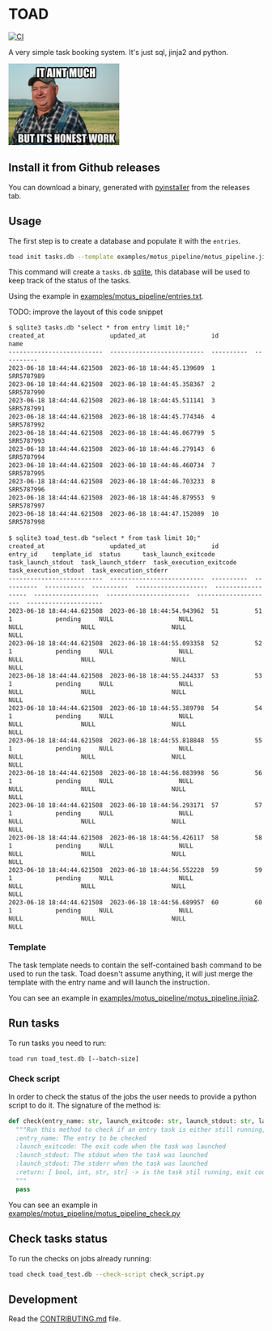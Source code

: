 
# TOAD

[![CI](https://github.com/mberacochea/toad/actions/workflows/main.yml/badge.svg)](https://github.com/mberacochea/toad/actions/workflows/main.yml)

A very simple task booking system. It's just sql, jinja2 and python.

![it ain't much, but it's honest work](docs/img/honest_work.png)

## Install it from Github releases

You can download a binary, generated with [pyinstaller](https://pyinstaller.org/) from the releases tab.

## Usage

The first step is to create a database and populate it with the `entries`.

```bash
toad init tasks.db --template examples/motus_pipeline/motus_pipeline.jinja2 --entries-file examples/motus_pipeline/entries.txt
```
This command will create a `tasks.db` [sqlite](https://www.sqlite.org/), this database will be used to keep track of the status of the tasks.

Using the example in [examples/motus_pipeline/entries.txt](examples/motus_pipeline/entries.txt).

TODO: improve the layout of this code snippet

```
$ sqlite3 tasks.db "select * from entry limit 10;"
created_at                  updated_at                  id          name      
--------------------------  --------------------------  ----------  ----------
2023-06-18 18:44:44.621508  2023-06-18 18:44:45.139609  1           SRR5787989
2023-06-18 18:44:44.621508  2023-06-18 18:44:45.358367  2           SRR5787990
2023-06-18 18:44:44.621508  2023-06-18 18:44:45.511141  3           SRR5787991
2023-06-18 18:44:44.621508  2023-06-18 18:44:45.774346  4           SRR5787992
2023-06-18 18:44:44.621508  2023-06-18 18:44:46.067799  5           SRR5787993
2023-06-18 18:44:44.621508  2023-06-18 18:44:46.279143  6           SRR5787994
2023-06-18 18:44:44.621508  2023-06-18 18:44:46.460734  7           SRR5787995
2023-06-18 18:44:44.621508  2023-06-18 18:44:46.703233  8           SRR5787996
2023-06-18 18:44:44.621508  2023-06-18 18:44:46.879553  9           SRR5787997
2023-06-18 18:44:44.621508  2023-06-18 18:44:47.152089  10          SRR5787998

$ sqlite3 toad_test.db "select * from task limit 10;"
created_at                  updated_at                  id          entry_id    template_id  status      task_launch_exitcode  task_launch_stdout  task_launch_stderr  task_execution_exitcode  task_execution_stdout  task_execution_stderr
--------------------------  --------------------------  ----------  ----------  -----------  ----------  --------------------  ------------------  ------------------  -----------------------  ---------------------  ---------------------
2023-06-18 18:44:44.621508  2023-06-18 18:44:54.943962  51          51          1            pending     NULL                  NULL                NULL                NULL                     NULL                   NULL                 
2023-06-18 18:44:44.621508  2023-06-18 18:44:55.093358  52          52          1            pending     NULL                  NULL                NULL                NULL                     NULL                   NULL                 
2023-06-18 18:44:44.621508  2023-06-18 18:44:55.244337  53          53          1            pending     NULL                  NULL                NULL                NULL                     NULL                   NULL                 
2023-06-18 18:44:44.621508  2023-06-18 18:44:55.389798  54          54          1            pending     NULL                  NULL                NULL                NULL                     NULL                   NULL                 
2023-06-18 18:44:44.621508  2023-06-18 18:44:55.818848  55          55          1            pending     NULL                  NULL                NULL                NULL                     NULL                   NULL                 
2023-06-18 18:44:44.621508  2023-06-18 18:44:56.083998  56          56          1            pending     NULL                  NULL                NULL                NULL                     NULL                   NULL                 
2023-06-18 18:44:44.621508  2023-06-18 18:44:56.293171  57          57          1            pending     NULL                  NULL                NULL                NULL                     NULL                   NULL                 
2023-06-18 18:44:44.621508  2023-06-18 18:44:56.426117  58          58          1            pending     NULL                  NULL                NULL                NULL                     NULL                   NULL                 
2023-06-18 18:44:44.621508  2023-06-18 18:44:56.552228  59          59          1            pending     NULL                  NULL                NULL                NULL                     NULL                   NULL                 
2023-06-18 18:44:44.621508  2023-06-18 18:44:56.689957  60          60          1            pending     NULL                  NULL                NULL                NULL                     NULL                   NULL                 
```

### Template

The task template needs to contain the self-contained bash command to be used to run the task. Toad doesn't assume anything, it will just merge the template with the entry name and will launch the instruction.

You can see an example in [examples/motus_pipeline/motus_pipeline.jinja2](examples/motus_pipeline/motus_pipeline.jinja2).

## Run tasks

To run tasks you need to run:
```
toad run toad_test.db [--batch-size] 
```

### Check script

In order to check the status of the jobs the user needs to provide a python script to do it. The signature of the method is:

```python
def check(entry_name: str, launch_exitcode: str, launch_stdout: str, launch_stderr: str):
  """Run this method to check if an entry task is either still running, succesfully completed or failed.
  :entry_name: The entry to be checked
  :launch_exitcode: The exit code when the task was launched
  :launch_stdout: The stdout when the task was launched
  :launch_stdout: The stderr when the task was launched
  :return: [ bool, int, str, str] -> is the task stil running, exit code when checking, stdout and stderr of the command used to check.
  """
  pass
```

You can see an example in [examples/motus_pipeline/motus_pipeline_check.py](examples/motus_pipeline/motus_pipeline_check.py)

## Check tasks status

To run the checks on jobs already running:
```bash
toad check toad_test.db --check-script check_script.py
```

## Development

Read the [CONTRIBUTING.md](CONTRIBUTING.md) file.
